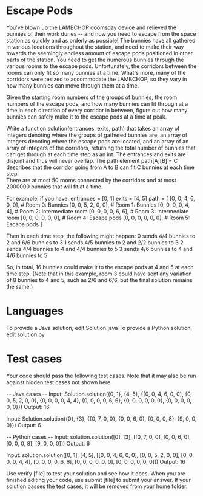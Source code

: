 Escape Pods
===========

You've blown up the LAMBCHOP doomsday device and relieved the bunnies of their work duries -- 
and now you need to escape from the space station as quickly and as orderly as possible! 
The bunnies have all gathered in various locations throughout the station, 
and need to make their way towards the seemingly endless amount of escape pods positioned in other parts of the station.
You need to get the numerous bunnies through the various rooms to the escape pods. 
Unfortunately, the corridors between the rooms can only fit so many bunnies at a time. 
What's more, many of the corridors were resized to accommodate the LAMBCHOP, 
so they vary in how many bunnies can move through them at a time.

Given the starting room numbers of the groups of bunnies,
the room numbers of the escape pods, 
and how many bunnies can fit through at a time in each direction of every corridor in between, 
figure out how many bunnies can safely make it to the escape pods at a time at peak.

Write a function solution(entrances, exits, path) that takes an array of integers
denoting where the groups of gathered bunnies are, 
an array of integers denoting where the escape pods are located, 
and an array of an array of integers of the corridors, 
returning the total number of bunnies that can get through at each time step as an int.
The entrances and exits are disjoint and thus will never overlap. 
The path element path[A][B] = C describes that the corridor going from A to B can fit C bunnies at each time step.  
There are at most 50 rooms connected by the corridors and at most 2000000 bunnies that will fit at a time.

For example, if you have:
entrances = [0, 1]
exits = [4, 5]
path = [
[0, 0, 4, 6, 0, 0],  # Room 0: Bunnies
[0, 0, 5, 2, 0, 0],  # Room 1: Bunnies
[0, 0, 0, 0, 4, 4],  # Room 2: Intermediate room
[0, 0, 0, 0, 6, 6],  # Room 3: Intermediate room
[0, 0, 0, 0, 0, 0],  # Room 4: Escape pods
[0, 0, 0, 0, 0, 0],  # Room 5: Escape pods
]

Then in each time step, the following might happen:
0 sends 4/4 bunnies to 2 and 6/6 bunnies to 3
1 sends 4/5 bunnies to 2 and 2/2 bunnies to 3
2 sends 4/4 bunnies to 4 and 4/4 bunnies to 5
3 sends 4/6 bunnies to 4 and 4/6 bunnies to 5

So, in total, 16 bunnies could make it to the escape pods at 4 and 5 at each time step.  (Note that in this example, room 3 could have sent any variation of 8 bunnies to 4 and 5, such as 2/6 and 6/6, but the final solution remains the same.)

Languages
=========

To provide a Java solution, edit Solution.java
To provide a Python solution, edit solution.py

Test cases
==========
Your code should pass the following test cases.
Note that it may also be run against hidden test cases not shown here.

-- Java cases --
Input:
Solution.solution({0, 1}, {4, 5}, {{0, 0, 4, 6, 0, 0}, {0, 0, 5, 2, 0, 0}, {0, 0, 0, 0, 4, 4}, {0, 0, 0, 0, 6, 6}, {0, 0, 0, 0, 0, 0}, {0, 0, 0, 0, 0, 0}})
Output:
16

Input:
Solution.solution({0}, {3}, {{0, 7, 0, 0}, {0, 0, 6, 0}, {0, 0, 0, 8}, {9, 0, 0, 0}})
Output:
6

-- Python cases --
Input:
solution.solution([0], [3], [[0, 7, 0, 0], [0, 0, 6, 0], [0, 0, 0, 8], [9, 0, 0, 0]])
Output:
6

Input:
solution.solution([0, 1], [4, 5], [[0, 0, 4, 6, 0, 0], [0, 0, 5, 2, 0, 0], [0, 0, 0, 0, 4, 4], [0, 0, 0, 0, 6, 6], [0, 0, 0, 0, 0, 0], [0, 0, 0, 0, 0, 0]])
Output:
16

Use verify [file] to test your solution and see how it does. When you are finished editing your code, use submit [file] to submit your answer. If your solution passes the test cases, it will be removed from your home folder.